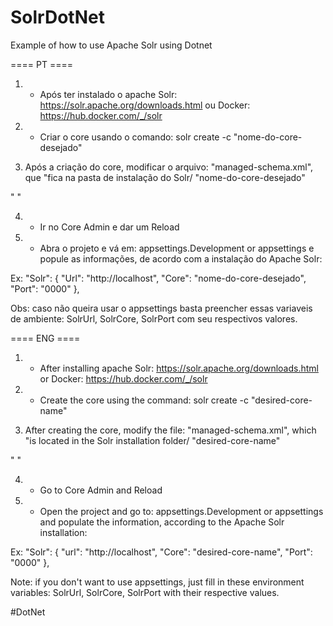 # SolrDotNet
Example of how to use Apache Solr using Dotnet

==== PT ====
1) - Após ter instalado o apache Solr: https://solr.apache.org/downloads.html ou Docker: https://hub.docker.com/_/solr

2) - Criar o core usando o comando: 
solr create -c "nome-do-core-desejado" 

3) Após a criação do core, modificar o arquivo: "managed-schema.xml", que "fica na pasta de instalação do Solr/ "nome-do-core-desejado" 

  "<field name="FieldForSearch" type="text_general" indexed="true" stored="true" required="true" multiValued="false"/>
  <field name="_nest_path_" type="_nest_path_"/>
  <field name="_root_" type="string" docValues="false" indexed="true" stored="false"/>
  <field name="_text_" type="text_general" multiValued="true" indexed="true" stored="false"/>
  <field name="_version_" type="plong" indexed="false" stored="false"/>
  <field name="id" type="string" multiValued="false" indexed="true" required="true" stored="true"/>"

4) - Ir no Core Admin e dar um Reload

5) - Abra o projeto e vá em: appsettings.Development or appsettings e popule as informações, de acordo com a instalação do Apache Solr: 

 Ex:
  "Solr": {
    "Url": "http://localhost",
    "Core": "nome-do-core-desejado",
    "Port": "0000"
  },

Obs: caso não queira usar o appsettings basta preencher essas variaveis de ambiente: SolrUrl, SolrCore, SolrPort com seu respectivos valores.


==== ENG ====
1) - After installing apache Solr: https://solr.apache.org/downloads.html or Docker: https://hub.docker.com/_/solr

2) - Create the core using the command:
solr create -c "desired-core-name"

3) After creating the core, modify the file: "managed-schema.xml", which "is located in the Solr installation folder/ "desired-core-name"

  "<field name="FieldForSearch" type="text_general" indexed="true" stored="true" required="true" multiValued="false"/>
  <field name="_nest_path_" type="_nest_path_"/>
  <field name="_root_" type="string" docValues="false" indexed="true" stored="false"/>
  <field name="_text_" type="text_general" multiValued="true" indexed="true" stored="false"/>
  <field name="_version_" type="plong" indexed="false" stored="false"/>
  <field name="id" type="string" multiValued="false" indexed="true" required="true" stored="true"/>"

4) - Go to Core Admin and Reload

5) - Open the project and go to: appsettings.Development or appsettings and populate the information, according to the Apache Solr installation:

 Ex:
  "Solr": {
    "url": "http://localhost",
    "Core": "desired-core-name",
    "Port": "0000"
  },

Note: if you don't want to use appsettings, just fill in these environment variables: SolrUrl, SolrCore, SolrPort with their respective values.


#DotNet

